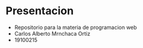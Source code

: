 # Presentacion 
+ Repositorio para la materia de programacion web
+ Carlos Alberto Mrnchaca Ortiz
+ 19100215
